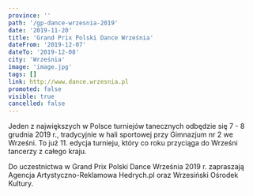 ```yaml
---
province: ''
path: '/gp-dance-wrzesnia-2019'
date: '2019-11-20'
title: 'Grand Prix Polski Dance Września'
dateFrom: '2019-12-07'
dateTo: '2019-12-08'
city: 'Września'
image: 'image.jpg'
tags: []
link: http://www.dance.wrzesnia.pl
promoted: false
visible: true
cancelled: false
---
```

Jeden z największych w Polsce turniejów tanecznych odbędzie się 7 - 8 grudnia 2019 r., tradycyjnie w hali sportowej przy Gimnazjum nr 2 we Wrześni. To już 11. edycja turnieju, który co roku przyciąga do Wrześni tancerzy z całego kraju.

Do uczestnictwa w Grand Prix Polski Dance Września 2019 r. zapraszają Agencja Artystyczno-Reklamowa Hedrych.pl oraz Wrzesiński Ośrodek Kultury.
